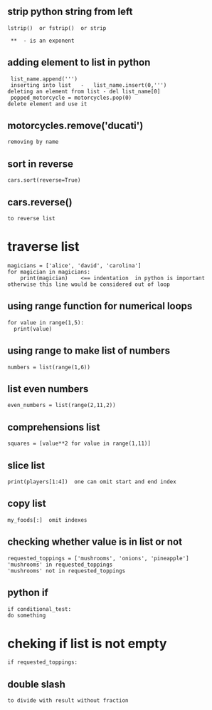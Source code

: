## strip python string from left 
    lstrip()  or fstrip()  or strip 
    
     **  - is an exponent
 ## adding element to list in python 
     list_name.append(''')  
     inserting into list   -   list_name.insert(0,''')  
    deleting an element from list - del list_name[0]
     popped_motorcycle = motorcycles.pop(0)  
    delete element and use it  
## motorcycles.remove('ducati')
    removing by name  
## sort in reverse
    cars.sort(reverse=True)
## cars.reverse()
    to reverse list
# traverse list
    magicians = ['alice', 'david', 'carolina']  
    for magician in magicians:  
        print(magician)    <== indentation  in python is important otherwise this line would be considered out of loop
## using range function for numerical loops
    for value in range(1,5):  
      print(value)   
  
## using range to make list of numbers
    numbers = list(range(1,6))
## list even numbers
    even_numbers = list(range(2,11,2))
## comprehensions list
    squares = [value**2 for value in range(1,11)]
## slice list
    print(players[1:4])  one can omit start and end index 
## copy list
    my_foods[:]  omit indexes
## checking whether value is in list or not
    requested_toppings = ['mushrooms', 'onions', 'pineapple']
    'mushrooms' in requested_toppings
    'mushrooms' not in requested_toppings
## python if 
    if conditional_test:
    do something

# cheking if list is not empty
    if requested_toppings:

## double slash
    to divide with result without fraction
